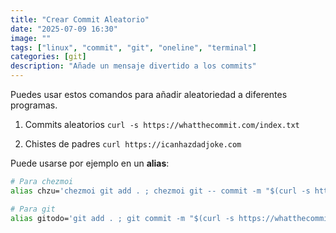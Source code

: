 ```yaml
---
title: "Crear Commit Aleatorio"
date: "2025-07-09 16:30"
image: ""
tags: ["linux", "commit", "git", "oneline", "terminal"]
categories: [git]
description: "Añade un mensaje divertido a los commits"
---
```


Puedes usar estos comandos para añadir aleatoriedad a diferentes programas.

1. Commits aleatorios
   `curl -s https://whatthecommit.com/index.txt`

2. Chistes de padres
   `curl https://icanhazdadjoke.com`

Puede usarse por ejemplo en un **alias**:

```bash
# Para chezmoi
alias chzu='chezmoi git add . ; chezmoi git -- commit -m "$(curl -s https://whatthecommit.com/index.txt)" ; chezmoi git push'

# Para git
alias gitodo='git add . ; git commit -m "$(curl -s https://whatthecommit.com/index.txt)" ; git push'
```
